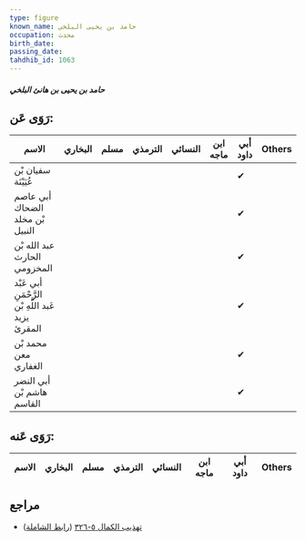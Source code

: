```yaml
---
type: figure
known_name: حامد بن يحيى البلخي
occupation: محدث
birth_date:
passing_date:
tahdhib_id: 1063
---
```

##### حامد بن يحيى بن هانئ البلخي

## رَوَى عَن:
| الاسم                                              | البخاري | مسلم | الترمذي | النسائي | ابن ماجه | أبي داود | Others |
| -------------------------------------------------- | ------- | ---- | ------- | ------- | -------- | -------- | ------ |
| سفيان بْن عُيَيْنَة                                |         |      |         |         |          | ✔        |        |
| أبي عاصم الضحاك بْن مخلد النبيل                    |         |      |         |         |          | ✔        |        |
| عبد الله بْن الحارث المخزومي                       |         |      |         |         |          | ✔        |        |
| أبي عَبْد الرَّحْمَنِ عَبد اللَّهِ بْن يزيد المقرئ |         |      |         |         |          | ✔        |        |
| محمد بْن معن الغفاري                               |         |      |         |         |          | ✔        |        |
| أبي النضر هاشم بْن القاسم                          |         |      |         |         |          | ✔        |        |
## رَوَى عَنه:
| الاسم | البخاري | مسلم | الترمذي | النسائي | ابن ماجه | أبي داود | Others |
| ----- | ------- | ---- | ------- | ------- | -------- | -------- | ------ |
## مراجع
- [تهذيب الكمال ٥-٣٢٦](obsidian://open?vault=Tahdhib-al-Kamal&file=Figures/١٠٦٣-حامد%20بن%20يحيى%20بن%20هانئ%20البلخي) ([رابط الشاملة](https://shamela.ws/book/3722/2404))